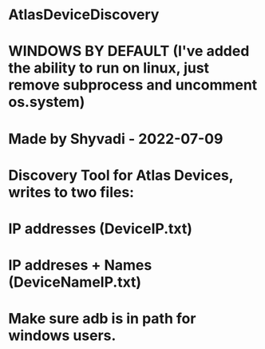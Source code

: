 # AtlasDeviceDiscovery

# WINDOWS BY DEFAULT (I've added the ability to run on linux, just remove subprocess and uncomment os.system)
# Made by Shyvadi - 2022-07-09
# Discovery Tool for Atlas Devices, writes to two files:
# IP addresses (DeviceIP.txt)
# IP addreses + Names (DeviceNameIP.txt)
# Make sure adb is in path for windows users.
